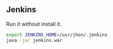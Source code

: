 ## Jenkins

Run it without install it.

```sh
export JENKINS_HOME=/usr/jhon/.jenkins
java -jar jenkins.war
```
